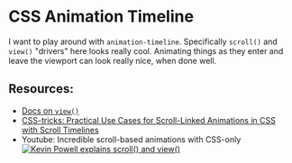 # CSS Animation Timeline

I want to play around with `animation-timeline`. Specifically `scroll()` and `view()` "drivers" here looks really cool. Animating things as they enter and leave the viewport can look really nice, when done well.

## Resources:

- [Docs on `view()`](https://developer.mozilla.org/en-US/docs/Web/CSS/animation-timeline/view)
- [CSS-tricks: Practical Use Cases for Scroll-Linked Animations in CSS with Scroll Timelines](https://css-tricks.com/practical-use-cases-for-scroll-linked-animations-in-css-with-scroll-timelines/)
- Youtube: Incredible scroll-based animations with CSS-only [![Kevin Powell explains scroll() and view()](https://img.youtube.com/vi/UmzFk68Bwdk/0.jpg)](https://www.youtube.com/watch?v=UmzFk68Bwdk)
